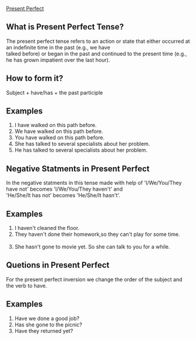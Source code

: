 
[Present Perfect](https://priyankaMD.github.io/LearningBlogs/presentperfect)

## What is Present Perfect Tense?<br />

The present perfect tense refers to an action or state that either occurred at an indefinite time in the past (e.g., we have <br /> 
talked before) or began in the past and continued to the present time (e.g., he has grown impatient over the last hour). <br />

## How to form it?<br />

Subject + have/has + the past participle<br />

## Examples<br />
1) I have walked on this path before.<br />
2) We have walked on this path before.<br />
3) You have walked on this path before.<br />
4) She has talked to several specialists about her problem. <br />
5) He has talked to several specialists about her problem. <br />


## Negative Statments in Present Perfect <br />

In the negative statments in this tense made with help of 'I/We/You/They have not' becomes 'I/We/You/They haven't' and <br />'He/She/It has not' becomes 'He/She/It hasn't'.<br />

## Examples <br />
1) I haven't cleaned the floor.<br />
2) They haven't done their homework,so they can't play for some time.<br /><br />
3) She hasn't gone to movie yet. So she can talk to you for a while.<br />

## Quetions in Present Perfect <br />

For the present perfect inversion we change the order of the subject and the verb to have.

## Examples <br/>
1) Have we done a good job?
2) Has she gone to the picnic?
3) Have they returned yet?
